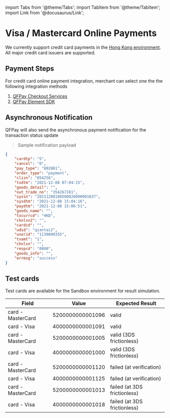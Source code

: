 import Tabs from '@theme/Tabs';
import TabItem from '@theme/TabItem';
import Link from '@docusaurus/Link';

# Visa / Mastercard Online Payments

We currently support credit card payments in the [Hong Kong environment](/docs/preparation/introduction#environments). All major credit card issuers are supported.

## Payment Steps

For credit card online payment integration, merchant can select one the the following integration methods

1. [QFPay Checkout Services](/docs/online-shop/checkout)
2. [QFPay Element SDK](/docs/online-shop/paymentelement)

## Asynchronous Notification

QFPay will also send the asynchronous payment notification for the transaction status update

> Sample notification payload

```json
{
    "cardtp": "5",
    "cancel": "0",
    "pay_type": "802801",
    "order_type": "payment",
    "clisn": "054256",
    "txdtm": "2021-12-08 07:04:15",
    "goods_detail": "",
    "out_trade_no": "354267281",
    "syssn": "20211208180500020000001637",
    "sysdtm": "2021-12-08 15:04:16",
    "paydtm": "2021-12-08 15:06:51",
    "goods_name": "",
    "txcurrcd": "HKD",
    "chnlsn2": "",
    "cardcd": "",
    "udid": "qiantai2",
    "userid": "1130000355",
    "txamt": "1",
    "chnlsn": "",
    "respcd": "0000",
    "goods_info": "",
    "errmsg": "success"
}
```

## Test cards

Test cards are available for the Sandbox environment for result simulation.

Field             | Value            | Expected Result
------------------| ---------------- | ---------------
card - MasterCard | 5200000000001096 | valid
card - Visa       | 4000000000001091 | valid
card - MasterCard | 5200000000001005 | valid (3DS frictionless)
card - Visa       | 4000000000001000 | valid (3DS frictionless)
card - MasterCard | 5200000000001120 | failed (at verification)
card - Visa       | 4000000000001125 | failed (at verification)
card - MasterCard | 5200000000001013 | failed (at  3DS frictionless)
card - Visa       | 4000000000001018 | failed (at  3DS frictionless)
